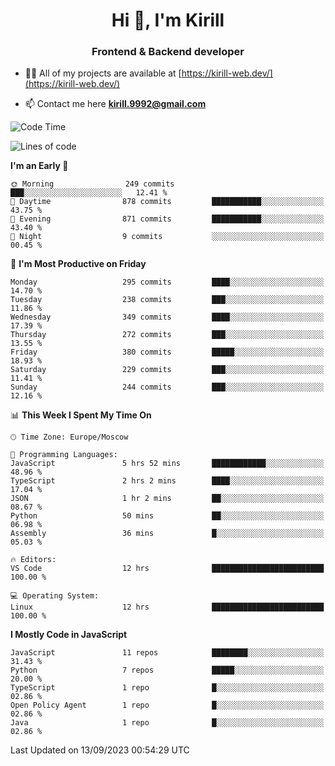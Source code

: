 <h1 align="center">Hi 👋, I'm Kirill</h1>
<h3 align="center">Frontend & Backend developer</h3>

- 👨‍💻 All of my projects are available at [https://kirill-web.dev/](https://kirill-web.dev/)

- 📫 Contact me here **kirill.9992@gmail.com**











<!--START_SECTION:waka-->
![Code Time](http://img.shields.io/badge/Code%20Time-1%2C434%20hrs%2038%20mins-blue)

![Lines of code](https://img.shields.io/badge/From%20Hello%20World%20I%27ve%20Written-3.1%20million%20lines%20of%20code-blue)

**I'm an Early 🐤** 

```text
🌞 Morning                249 commits         ███░░░░░░░░░░░░░░░░░░░░░░   12.41 % 
🌆 Daytime                878 commits         ███████████░░░░░░░░░░░░░░   43.75 % 
🌃 Evening                871 commits         ███████████░░░░░░░░░░░░░░   43.40 % 
🌙 Night                  9 commits           ░░░░░░░░░░░░░░░░░░░░░░░░░   00.45 % 
```
📅 **I'm Most Productive on Friday** 

```text
Monday                   295 commits         ████░░░░░░░░░░░░░░░░░░░░░   14.70 % 
Tuesday                  238 commits         ███░░░░░░░░░░░░░░░░░░░░░░   11.86 % 
Wednesday                349 commits         ████░░░░░░░░░░░░░░░░░░░░░   17.39 % 
Thursday                 272 commits         ███░░░░░░░░░░░░░░░░░░░░░░   13.55 % 
Friday                   380 commits         █████░░░░░░░░░░░░░░░░░░░░   18.93 % 
Saturday                 229 commits         ███░░░░░░░░░░░░░░░░░░░░░░   11.41 % 
Sunday                   244 commits         ███░░░░░░░░░░░░░░░░░░░░░░   12.16 % 
```


📊 **This Week I Spent My Time On** 

```text
🕑︎ Time Zone: Europe/Moscow

💬 Programming Languages: 
JavaScript               5 hrs 52 mins       ████████████░░░░░░░░░░░░░   48.96 % 
TypeScript               2 hrs 2 mins        ████░░░░░░░░░░░░░░░░░░░░░   17.04 % 
JSON                     1 hr 2 mins         ██░░░░░░░░░░░░░░░░░░░░░░░   08.67 % 
Python                   50 mins             ██░░░░░░░░░░░░░░░░░░░░░░░   06.98 % 
Assembly                 36 mins             █░░░░░░░░░░░░░░░░░░░░░░░░   05.03 % 

🔥 Editors: 
VS Code                  12 hrs              █████████████████████████   100.00 % 

💻 Operating System: 
Linux                    12 hrs              █████████████████████████   100.00 % 
```

**I Mostly Code in JavaScript** 

```text
JavaScript               11 repos            ████████░░░░░░░░░░░░░░░░░   31.43 % 
Python                   7 repos             █████░░░░░░░░░░░░░░░░░░░░   20.00 % 
TypeScript               1 repo              █░░░░░░░░░░░░░░░░░░░░░░░░   02.86 % 
Open Policy Agent        1 repo              █░░░░░░░░░░░░░░░░░░░░░░░░   02.86 % 
Java                     1 repo              █░░░░░░░░░░░░░░░░░░░░░░░░   02.86 % 
```




 Last Updated on 13/09/2023 00:54:29 UTC
<!--END_SECTION:waka-->
